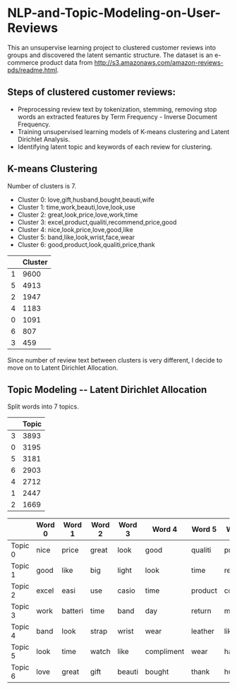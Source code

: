 # NLP-and-Topic-Modeling-on-User-Reviews

This an unsupervise learning project to clustered customer reviews into groups and discovered the latent semantic structure. The dataset is an e-commerce product data from http://s3.amazonaws.com/amazon-reviews-pds/readme.html.

## Steps of clustered customer reviews:
- Preprocessing review text by tokenization, stemming, removing stop words an extracted features by Term Frequency - Inverse Document Frequency.
- Training unsupervised learning models of K-means clustering and Latent Dirichlet Analysis. 
- Identifying latent topic and keywords of each review for clustering.

## K-means Clustering
Number of clusters is 7. 
- Cluster 0: love,gift,husband,bought,beauti,wife
- Cluster 1: time,work,beauti,love,look,use
- Cluster 2: great,look,price,love,work,time
- Cluster 3: excel,product,qualiti,recommend,price,good
- Cluster 4: nice,look,price,love,good,like
- Cluster 5: band,like,look,wrist,face,wear
- Cluster 6: good,product,look,qualiti,price,thank

|     |Cluster|
|-----|-------|
|1    |9600   |
|5    |4913   |
|2    |1947   |
|4    |1183   |
|0    |1091   |
|6    |807    |
|3    |459    |

Since number of review text between clusters is very different, I decide to move on to Latent Dirichlet Allocation. 

## Topic Modeling -- Latent Dirichlet Allocation

Split words into 7 topics.

|     |Topic  |
|-----|-------|
|3    |3893   |
|0    |3195   |
|5    |3181   |
|6    |2903   |
|4    |2712   |
|1    |2447   |
|2    |1669   |


|      |Word 0 |	Word 1|	Word 2|	Word 3|	Word 4|	Word 5|	Word 6|	Word 7|	Word 8|	Word 9|	Word 10|	Word 11|	Word 12|	Word 13|	Word 14|
|------|------|-------|-------|-------|-------|-------|-------|-------|-------|-------|--------|---------|---------|---------|---------|
|Topic 0 |	nice	|price	|great	|look	|good	|qualiti	|product	|recommend	|buy	|like	|best	|high	|valu	|money	|love|
|Topic 1 |	good	|like	|big	|light	|look	|time	|read	|littl	|face	|cute	|easi	|wrist	|realli	|clock	|pretti|
|Topic 2 |	excel	|easi	|use	|casio	|time	|product	|color	|timex	|simpl	|display	|function	|great	|like	|read	|band|
|Topic 3 |	work	|batteri	|time	|band	|day	|return	|month	|year	|use	|broke	|replac	|week	|look	|stop	|set|
|Topic 4 |	band	|look	|strap	|wrist	|wear	|leather	|like	|ok	|small	|face	|great	|nice	|fit	|comfort	|love|
|Topic 5 |	look	|time	|watch	|like	|compliment	|wear	|hand	|great	|mani	|love	|face	|dial	|band	|day	|second|
|Topic 6 |	love	|great	|gift	|beauti	|bought	|thank	|husband	|perfect	|wife	|christma	|son	|happi	|look	|awesom	|friend|

